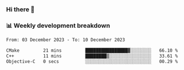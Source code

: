 ### Hi there 👋

### 📊 Weekly development breakdown
<!--START_SECTION:waka-->

```txt
From: 03 December 2023 - To: 10 December 2023

CMake         21 mins         ████████████████▓░░░░░░░░   66.10 %
C++           11 mins         ████████▒░░░░░░░░░░░░░░░░   33.61 %
Objective-C   0 secs          ░░░░░░░░░░░░░░░░░░░░░░░░░   00.29 %
```

<!--END_SECTION:waka-->
